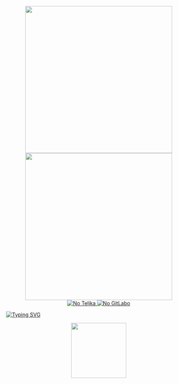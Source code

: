 <div id="Au" align="center">
<img src="https://capsule-render.vercel.app/api?type=waving&color=gradient&height=356&section=header&text=Здравствуй,%20путник!&fontSize=75&animation=fadeIn&fontAlignY=38&desc=&descAlignY=60&descAlign=62" height="400"/> 
</div>
<div id="Au" align="center">
  <a href ="https://www.youtube.com/watch?v=xm3YgoEiEDc">
<img src="https://github.com/JollyFoxy/JollyFoxy/blob/main/ezgif-3-1d64171235.gif" height="400"/> 
    </a>
</div>

<div id="Au" align="center">
  <a href ="https://t.me/Jolly_Foxy">
<img src="https://img.shields.io/badge/Telegram-2CA5E0?style=for-the-badge&logo=telegram&logoColor=white" alt = "No Teljka"/> 
    </a>
    <a href ="https://gitlab.com/JollyFoxy">
<img src="https://img.shields.io/badge/gitlab-%23181717.svg?style=for-the-badge&logo=gitlab&logoColor=white" alt = "No GitLabo"/> 
    </a>
</div>

[![Typing SVG](https://readme-typing-svg.herokuapp.com?color=%2336BCF7&lines=Нажми+на+котика)](https://github.com/JollyFoxy)
<div id="Au" align="center">
<img src="https://capsule-render.vercel.app/api?type=soft&color=gradient&text=Заходи%20снова,%20путник!&fontSize=40&animation=twinkling" height="150"/> 
</div>
